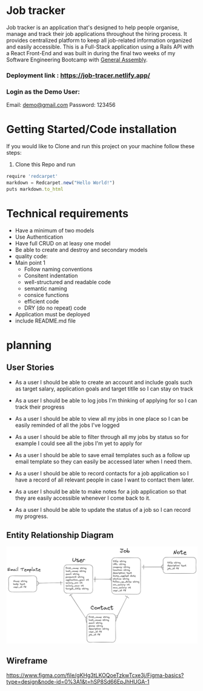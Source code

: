 # Job tracker

Job tracker is an application that's designed to help people organise, manage and track their job applications throughout the hiring process. It provides centralized platform to keep all job-related information organized and easily accessible. This is a Full-Stack application using a Rails API with a React Front-End and was built in during the final two weeks of my Software Engineering Bootcamp with <a href="https://generalassemb.ly/education/software-engineering-immersive/london">General Assembly</a>.

### Deployment link : https://job-tracer.netlify.app/

### Login as the Demo User:

Email: demo@gmail.com
Password: 123456

# Getting Started/Code installation

If you would like to Clone and run this project on your machine follow these steps:

1. Clone this Repo and run

```javaScript
require 'redcarpet'
markdown = Redcarpet.new("Hello World!")
puts markdown.to_html
```

# Technical requirements

- Have a minimum of two models
- Use Authentication
- Have full CRUD on at leasy one model
- Be able to create and destroy and secondary models
- quality code:
- Main point 1
  - Follow naming conventions
  - Consitent indentation
  - well-structured and readable code
  - semantic naming
  - consice functions
  - efficient code
  - DRY (do no repeat) code
- Application must be deployed
- include README.md file

# planning

## User Stories

- As a user I should be able to create an account and include goals such as target salary, application goals and target titlle so I can stay on track

- As a user I should be able to log jobs I'm thinking of applying for so I can track their progress

- As a user I should be able to view all my jobs in one place so I can be easily reminded of all the jobs I've logged

- As a user I should be able to filter through all my jobs by status so for example I could see all the jobs I'm yet to apply for

- As a user I should be able to save email templates such as a follow up email template so they can easily be accessed later when I need them.

- As a user I should be able to record contacts for a job application so I have a record of all relevant people in case I want to contact them later.

- As a user I should be able to make notes for a job application so that they are easily accessible whenever I come back to it.

- As a user I should be able to update the status of a job so I can record my progress.

## Entity Relationship Diagram

<img src="images/ERD-project4.png">

## Wireframe

https://www.figma.com/file/gKHg3tLKOQoeTzkwTcxe3j/Figma-basics?type=design&node-id=0%3A1&t=hSP8Sd66EpJhHUGA-1
